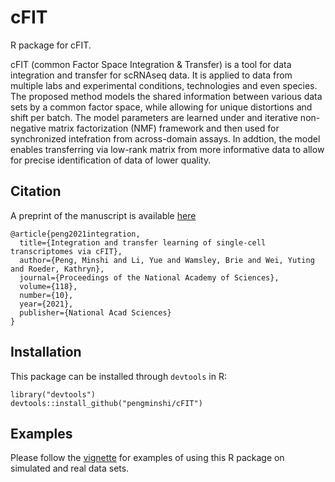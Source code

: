 # cFIT

R package for cFIT.

cFIT (common Factor Space Integration & Transfer) is a tool for data integration and transfer for scRNAseq data. It is applied to data from multiple labs and experimental conditions, technologies and even species. The proposed method models the shared information between various data sets by a common factor space, while allowing for unique distortions and shift per batch. The model parameters are learned under and iterative non-negative matrix factorization (NMF) framework and then used for synchronized intefration from across-domain assays. In addtion, the model enables transferring via low-rank matrix from more informative data to allow for precise identification of data of lower quality.


## Citation

A preprint of the manuscript is available [here](https://www.biorxiv.org/content/10.1101/2020.08.31.276345v1)
```
@article{peng2021integration,
  title={Integration and transfer learning of single-cell transcriptomes via cFIT},
  author={Peng, Minshi and Li, Yue and Wamsley, Brie and Wei, Yuting and Roeder, Kathryn},
  journal={Proceedings of the National Academy of Sciences},
  volume={118},
  number={10},
  year={2021},
  publisher={National Acad Sciences}
}
```

## Installation
This package can be installed through `devtools` in R:
```{r}
library("devtools")
devtools::install_github("pengminshi/cFIT")
```

## Examples
Please follow the [vignette](https://htmlpreview.github.io/?https://github.com/pengminshi/cFIT/blob/master/vignettes/vignette.html) for examples of using this R package on simulated and real data sets.
